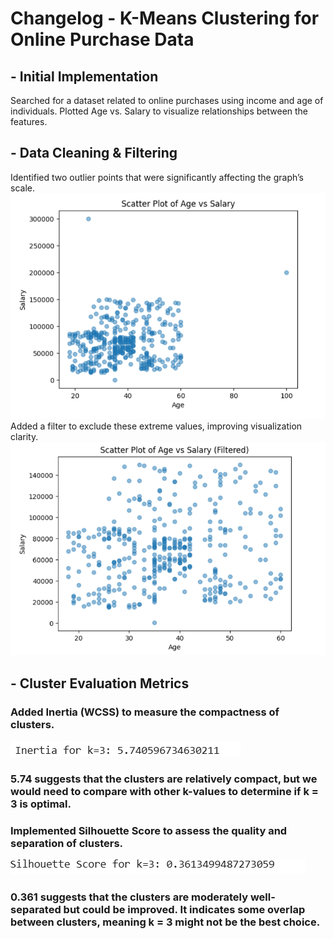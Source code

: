 # Changelog - K-Means Clustering for Online Purchase Data
## - Initial Implementation
Searched for a dataset related to online purchases using income and age of individuals.
Plotted Age vs. Salary to visualize relationships between the features.
## - Data Cleaning & Filtering
Identified two outlier points that were significantly affecting the graph’s scale.
  ![image alt](https://github.com/Omorusi/-k-Means-Clustering/blob/main/Screenshot%202025-03-03%20224209.png?raw=true)
Added a filter to exclude these extreme values, improving visualization clarity.
  ![image alt](https://github.com/Omorusi/-k-Means-Clustering/blob/main/Screenshot%202025-03-03%20135012.png?raw=true)
## - Cluster Evaluation Metrics
### Added Inertia (WCSS) to measure the compactness of clusters.
  ![image alt](https://github.com/Omorusi/-k-Means-Clustering/blob/main/Screenshot%202025-03-03%20224549.png?raw=true)
### 5.74 suggests that the clusters are relatively compact, but we would need to compare with other k-values to determine if k = 3 is optimal.
### Implemented Silhouette Score to assess the quality and separation of clusters.
 ![image alt](https://github.com/Omorusi/-k-Means-Clustering/blob/main/Screenshot%202025-03-03%20224555.png?raw=true)
### 0.361 suggests that the clusters are moderately well-separated but could be improved. It indicates some overlap between clusters, meaning k = 3 might not be the best choice.
